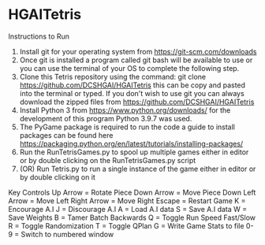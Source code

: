 # HGAITetris

Instructions to Run
1. Install git for your operating system from https://git-scm.com/downloads 
2. Once git is installed a program called git bash will be available to use or you can use the terminal of your OS to complete the following step.
3. Clone this Tetris repository using the command: git clone https://github.com/DCSHGAI/HGAITetris this can be copy and pasted into the terminal or typed. If you don't wish to use git you can always download the zipped files from https://github.com/DCSHGAI/HGAITetris
4. Install Python 3 from https://www.python.org/downloads/ for the development of this program Python 3.9.7 was used.
5. The PyGame package is required to run the code a guide to install packages can be found here https://packaging.python.org/en/latest/tutorials/installing-packages/
4. Run the RunTetrisGames.py to spool up multiple games either in editor or by double clicking on the RunTetrisGames.py script
5. (OR) Run Tetris.py to run a single instance of the game either in editor or by double clicking on it



Key Controls
Up Arrow = Rotate Piece
Down Arrow = Move Piece Down
Left Arrow = Move Left
Right Arrow = Move Right
Escape = Restart Game
K = Encourage A.I
J = Discourage A.I
A = Load A.I data
S = Save A.I data
W = Save Weights
B = Tamer Batch Backwards
Q = Toggle Run Speed Fast/Slow
R = Toggle Randomization
T = Toggle QPlan
G = Write Game Stats to file
0-9 = Switch to numbered window
